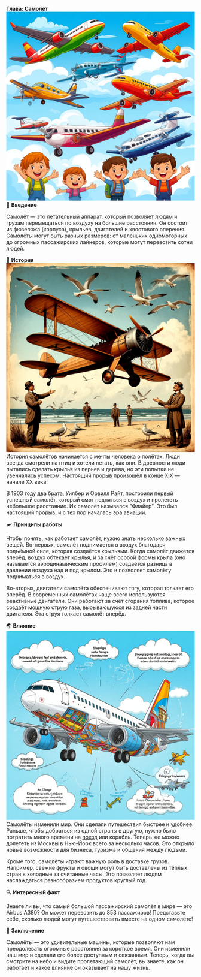 **Глава: Самолёт**
![](./media/plain/airplane.png)
🛫 **Введение**

Самолёт — это летательный аппарат, который позволяет людям и грузам перемещаться по воздуху на большие расстояния. Он состоит из фюзеляжа (корпуса), крыльев, двигателей и хвостового оперения. Самолёты могут быть разных размеров: от маленьких одномоторных до огромных пассажирских лайнеров, которые могут перевозить сотни людей.

🛬 **История**
![](./media/plain/brothers.png)
История самолётов начинается с мечты человека о полётах. Люди всегда смотрели на птиц и хотели летать, как они. В древности люди пытались сделать крылья из перьев и дерева, но эти попытки не увенчались успехом. Настоящий прорыв произошёл в конце XIX — начале XX века.

В 1903 году два брата, Уилбер и Орвилл Райт, построили первый успешный самолёт, который смог подняться в воздух и пролететь небольшое расстояние. Их самолёт назывался "Флайер". Это был настоящий прорыв, и с тех пор началась эра авиации.

🛩 **Принципы работы**

Чтобы понять, как работает самолёт, нужно знать несколько важных вещей. Во-первых, самолёт поднимается в воздух благодаря подъёмной силе, которая создаётся крыльями. Когда самолёт движется вперёд, воздух обтекает крылья, и за счёт особой формы крыла (оно называется аэродинамическим профилем) создаётся разница в давлении воздуха над и под крылом. Это и позволяет самолёту подниматься в воздух.

Во-вторых, двигатели самолёта обеспечивают тягу, которая толкает его вперёд. В современных самолётах чаще всего используются реактивные двигатели. Они работают за счёт сгорания топлива, которое создаёт мощную струю газа, вырывающуюся из задней части двигателя. Эта струя толкает самолёт вперёд.

🌏 **Влияние**
![](./media/plain/parts.png)
Самолёты изменили мир. Они сделали путешествия быстрее и удобнее. Раньше, чтобы добраться из одной страны в другую, нужно было потратить много времени на [поезд](Поезд.md#поезд) или корабль. Теперь же можно долететь из Москвы в Нью-Йорк всего за несколько часов. Это открыло новые возможности для бизнеса, туризма и общения между людьми.

Кроме того, самолёты играют важную роль в доставке грузов. Например, свежие фрукты и овощи могут быть доставлены из тёплых стран в холодные за считанные часы. Это позволяет людям наслаждаться разнообразием продуктов круглый год.

🔍 **Интересный факт**

Знаете ли вы, что самый большой пассажирский самолёт в мире — это Airbus A380? Он может перевозить до 853 пассажиров! Представьте себе, сколько людей могут путешествовать вместе на одном самолёте!

🛫 **Заключение**

Самолёты — это удивительные машины, которые позволяют нам преодолевать огромные расстояния за короткое время. Они изменили наш мир и сделали его более доступным и связанным. Теперь, когда вы смотрите на небо и видите пролетающий самолёт, вы знаете, как он работает и какое влияние он оказывает на нашу жизнь.